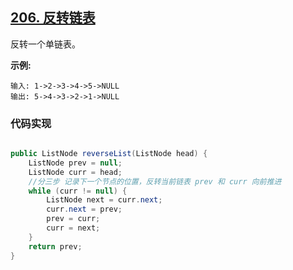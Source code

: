 ## [206. 反转链表](https://leetcode-cn.com/problems/reverse-linked-list/)

反转一个单链表。

**示例:**

```
输入: 1->2->3->4->5->NULL
输出: 5->4->3->2->1->NULL
```

### 代码实现

```java

public ListNode reverseList(ListNode head) {
    ListNode prev = null;
    ListNode curr = head;
    //分三步 记录下一个节点的位置，反转当前链表 prev 和 curr 向前推进
    while (curr != null) {
        ListNode next = curr.next;
        curr.next = prev;
        prev = curr;
        curr = next;
    }
    return prev;
}

```